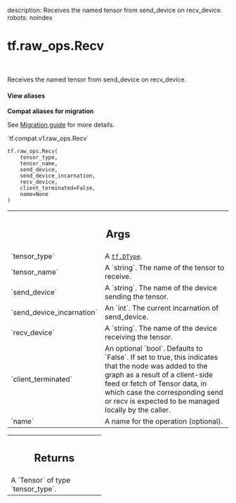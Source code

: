 description: Receives the named tensor from send_device on recv_device.
robots: noindex

# tf.raw_ops.Recv

<!-- Insert buttons and diff -->

<table class="tfo-notebook-buttons tfo-api nocontent" align="left">

</table>



Receives the named tensor from send_device on recv_device.


<section class="expandable">
  <h4 class="showalways">View aliases</h4>
  <p>
<b>Compat aliases for migration</b>
<p>See
<a href="https://www.tensorflow.org/guide/migrate">Migration guide</a> for
more details.</p>
<p>`tf.compat.v1.raw_ops.Recv`</p>
</p>
</section>

<pre class="devsite-click-to-copy prettyprint lang-py tfo-signature-link">
<code>tf.raw_ops.Recv(
    tensor_type,
    tensor_name,
    send_device,
    send_device_incarnation,
    recv_device,
    client_terminated=False,
    name=None
)
</code></pre>



<!-- Placeholder for "Used in" -->


<!-- Tabular view -->
 <table class="responsive fixed orange">
<colgroup><col width="214px"><col></colgroup>
<tr><th colspan="2"><h2 class="add-link">Args</h2></th></tr>

<tr>
<td>
`tensor_type`<a id="tensor_type"></a>
</td>
<td>
A <a href="../../tf/dtypes/DType.md"><code>tf.DType</code></a>.
</td>
</tr><tr>
<td>
`tensor_name`<a id="tensor_name"></a>
</td>
<td>
A `string`. The name of the tensor to receive.
</td>
</tr><tr>
<td>
`send_device`<a id="send_device"></a>
</td>
<td>
A `string`. The name of the device sending the tensor.
</td>
</tr><tr>
<td>
`send_device_incarnation`<a id="send_device_incarnation"></a>
</td>
<td>
An `int`. The current incarnation of send_device.
</td>
</tr><tr>
<td>
`recv_device`<a id="recv_device"></a>
</td>
<td>
A `string`. The name of the device receiving the tensor.
</td>
</tr><tr>
<td>
`client_terminated`<a id="client_terminated"></a>
</td>
<td>
An optional `bool`. Defaults to `False`.
If set to true, this indicates that the node was added
to the graph as a result of a client-side feed or fetch of Tensor data,
in which case the corresponding send or recv is expected to be managed
locally by the caller.
</td>
</tr><tr>
<td>
`name`<a id="name"></a>
</td>
<td>
A name for the operation (optional).
</td>
</tr>
</table>



<!-- Tabular view -->
 <table class="responsive fixed orange">
<colgroup><col width="214px"><col></colgroup>
<tr><th colspan="2"><h2 class="add-link">Returns</h2></th></tr>
<tr class="alt">
<td colspan="2">
A `Tensor` of type `tensor_type`.
</td>
</tr>

</table>

